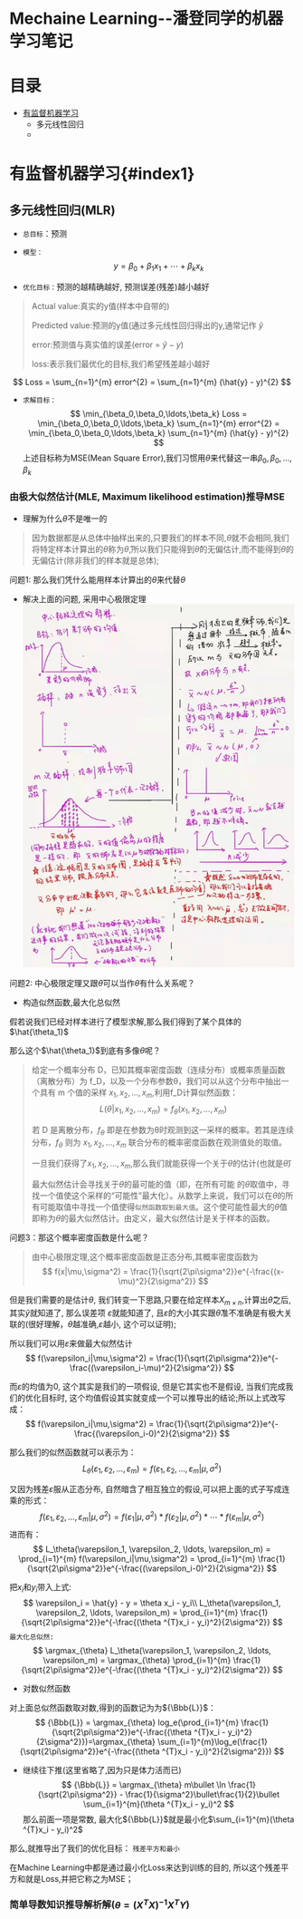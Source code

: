 # Mechaine Learning--潘登同学的机器学习笔记
# 目录
+ [有监督机器学习](#index1)
  + 多元线性回归
  + 

# 有监督机器学习{#index1}

## 多元线性回归(MLR)

+ `总目标`：预测

+ `模型：`
$$
y = \beta_0 + \beta_1x_1 + \cdots + \beta_kx_k
$$

+ `优化目标：`预测的越精确越好, 预测误差(残差)越小越好
> Actual value:真实的y值(样本中自带的)
> 
> Predicted value:预测的y值(通过多元线性回归得出的y,通常记作 $\hat{y}$
> 
> error:预测值与真实值的误差(error = $\hat{y} - y$)
> 
> loss:表示我们最优化的目标,我们希望残差越小越好

$$
Loss = \sum_{n=1}^{m} error^{2} = \sum_{n=1}^{m} (\hat{y} - y)^{2}
$$

+ `求解目标：`
$$
\min_{\beta_0,\beta_0,\ldots,\beta_k} Loss = \min_{\beta_0,\beta_0,\ldots,\beta_k} \sum_{n=1}^{m} error^{2} = \min_{\beta_0,\beta_0,\ldots,\beta_k} \sum_{n=1}^{m} (\hat{y} - y)^{2}
$$
上述目标称为MSE(Mean Square Error),我们习惯用$\theta$来代替这一串${\beta_0,\beta_0,\ldots,\beta_k}$

### 由极大似然估计(MLE, Maximum likelihood estimation)推导MSE

+ 理解为什么$\theta$不是唯一的
> 因为数据都是从总体中抽样出来的,只要我们的样本不同,${\theta}$就不会相同,我们将特定样本计算出的${\theta}$称为$\hat{\theta}$,所以我们只能得到$\hat{\theta}$的无偏估计,而不能得到${\theta}$的无偏估计(除非我们的样本就是总体);

问题1: 那么我们凭什么能用样本计算出的$\hat{\theta}$来代替${\theta}$

+ 解决上面的问题, 采用中心极限定理
![pd的中心极限理解](img/中心极限定理.jpg)

问题2: 中心极限定理又跟$\hat{\theta}$可以当作${\theta}$有什么关系呢？

+ 构造似然函数,最大化总似然

假若说我们已经对样本进行了模型求解,那么我们得到了某个具体的$\hat{\theta_1}$

那么这个$\hat{\theta_1}$到底有多像${\theta}$呢？
> 给定一个概率分布 D，已知其概率密度函数（连续分布）或概率质量函数（离散分布）为 f_D，以及一个分布参数θ，我们可以从这个分布中抽出一个具有 m 个值的采样 $x_1,x_2,\ldots,x_m$,利用f_D计算似然函数：
> $$ L(\theta|x_1,x_2,\ldots,x_m) = f_{\theta}(x_1,x_2,\ldots,x_m)$$
> 
> 若 D 是离散分布，$f_{\theta}$ 即是在参数为θ时观测到这一采样的概率。若其是连续分布，$f_{\theta}$ 则为 $x_1,x_2,\ldots,x_m$ 联合分布的概率密度函数在观测值处的取值。
> 
> 一旦我们获得了$x_1,x_2,\ldots,x_m$,那么我们就能获得一个关于${\theta}$的估计(也就是$\hat{\theta}$)
> 
> 最大似然估计会寻找关于${\theta}$的最可能的值（即，在所有可能 的${\theta}$取值中，寻找一个值使这个采样的“可能性”最大化）。从数学上来说，我们可以在${\theta}$的所有可能取值中寻找一个值使得`似然函数取到最大值`。这个使可能性最大的$\hat{\theta}$值即称为${\theta}$的最大似然估计。由定义，最大似然估计是关于样本的函数。

问题3：那这个概率密度函数是什么呢？
> 由中心极限定理,这个概率密度函数是正态分布,其概率密度函数为
> $$ f(x|\mu,\sigma^2) = \frac{1}{\sqrt{2\pi\sigma^2}}e^{-\frac{(x-\mu)^2}{2\sigma^2}} $$

但是我们需要的是估计${\theta}$, 我们转变一下思路,只要在给定样本$X_{m\times n}$,计算出$\hat{\theta}$之后, 其实$\hat{y}$就知道了, 那么误差项 $\varepsilon$就能知道了, 且$\varepsilon$的大小其实跟$\hat{\theta}$准不准确是有极大关联的(很好理解，$\hat{\theta}$越准确,$\varepsilon$越小, 这个可以证明);

所以我们可以用$\varepsilon$来做最大似然估计
$$ 
f(\varepsilon_i|\mu,\sigma^2) = \frac{1}{\sqrt{2\pi\sigma^2}}e^{-\frac{(\varepsilon_i-\mu)^2}{2\sigma^2}}
$$

而$\varepsilon$的均值为0, 这个其实是我们的一项假设, 但是它其实也不是假设, 当我们完成我们的优化目标时, 这个均值假设其实就变成一个可以推导出的结论;所以上式改写成：
$$ 
f(\varepsilon_i|\mu,\sigma^2) = \frac{1}{\sqrt{2\pi\sigma^2}}e^{-\frac{(\varepsilon_i-0)^2}{2\sigma^2}}
$$

那么我们的似然函数就可以表示为：
$$
L_\theta(\varepsilon_1, \varepsilon_2, \ldots, \varepsilon_m)=f(\varepsilon_1, \varepsilon_2, \ldots, \varepsilon_m|\mu,\sigma^2)
$$

又因为残差$\varepsilon$服从正态分布, 自然暗含了相互独立的假设,可以把上面的式子写成连乘的形式：
$$
f(\varepsilon_1, \varepsilon_2, \ldots, \varepsilon_m|\mu,\sigma^2)=f(\varepsilon_1|\mu,\sigma^2)*f(\varepsilon_2|\mu,\sigma^2)*\cdots*f(\varepsilon_m|\mu,\sigma^2)
$$
进而有：
$$
L_\theta(\varepsilon_1, \varepsilon_2, \ldots, \varepsilon_m) = \prod_{i=1}^{m} f(\varepsilon_i|\mu,\sigma^2) = \prod_{i=1}^{m} \frac{1}{\sqrt{2\pi\sigma^2}}e^{-\frac{(\varepsilon_i-0)^2}{2\sigma^2}}
$$

把$x_i$和$y_i$带入上式:
$$
\varepsilon_i = \hat{y} - y = \theta x_i - y_i\\
L_\theta(\varepsilon_1, \varepsilon_2, \ldots, \varepsilon_m) = \prod_{i=1}^{m} \frac{1}{\sqrt{2\pi\sigma^2}}e^{-\frac{(\theta ^{T}x_i - y_i)^2}{2\sigma^2}}
$$
`最大化总似然:`
$$
\argmax_{\theta} L_\theta(\varepsilon_1, \varepsilon_2, \ldots, \varepsilon_m) = \argmax_{\theta} \prod_{i=1}^{m} \frac{1}{\sqrt{2\pi\sigma^2}}e^{-\frac{(\theta ^{T}x_i - y_i)^2}{2\sigma^2}}
$$
+ 对数似然函数

对上面总似然函数取对数,得到的函数记为为${\Bbb{L}}$：
$$
{\Bbb{L}} = \argmax_{\theta} log_e(\prod_{i=1}^{m} \frac{1}{\sqrt{2\pi\sigma^2}}e^{-\frac{(\theta ^{T}x_i - y_i)^2}{2\sigma^2}})=\argmax_{\theta} \sum_{i=1}^{m}\log_e(\frac{1}{\sqrt{2\pi\sigma^2}}e^{-\frac{(\theta ^{T}x_i - y_i)^2}{2\sigma^2}})
$$

+ 继续往下推(这里省略了,因为只是体力活而已)
$$
{\Bbb{L}} = \argmax_{\theta} m\bullet \ln \frac{1}{\sqrt{2\pi\sigma^2}} - \frac{1}{\sigma^2}\bullet\frac{1}{2}\bullet \sum_{i=1}^{m}(\theta ^{T}x_i - y_i)^2
$$
那么前面一项是常数, 最大化${\Bbb{L}}$就是最小化$\sum_{i=1}^{m}(\theta ^{T}x_i - y_i)^2$

那么,就推导出了我们的优化目标： `残差平方和最小`

在Machine Learning中都是通过最小化Loss来达到训练的目的, 所以这个残差平方和就是Loss,并把它称之为MSE；

### 简单导数知识推导解析解($\theta = (X^TX)^{-1}X^TY$)













